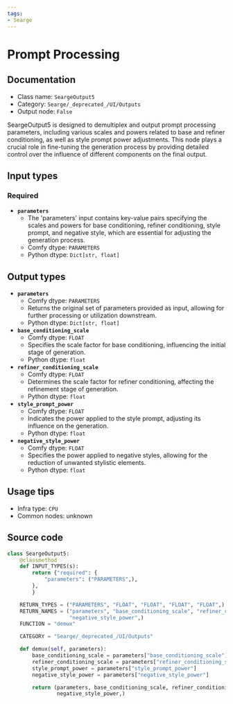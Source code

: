 ```yaml
---
tags:
- Searge
---
```


# Prompt Processing
## Documentation
- Class name: `SeargeOutput5`
- Category: `Searge/_deprecated_/UI/Outputs`
- Output node: `False`

SeargeOutput5 is designed to demultiplex and output prompt processing parameters, including various scales and powers related to base and refiner conditioning, as well as style prompt power adjustments. This node plays a crucial role in fine-tuning the generation process by providing detailed control over the influence of different components on the final output.
## Input types
### Required
- **`parameters`**
    - The 'parameters' input contains key-value pairs specifying the scales and powers for base conditioning, refiner conditioning, style prompt, and negative style, which are essential for adjusting the generation process.
    - Comfy dtype: `PARAMETERS`
    - Python dtype: `Dict[str, float]`
## Output types
- **`parameters`**
    - Comfy dtype: `PARAMETERS`
    - Returns the original set of parameters provided as input, allowing for further processing or utilization downstream.
    - Python dtype: `Dict[str, float]`
- **`base_conditioning_scale`**
    - Comfy dtype: `FLOAT`
    - Specifies the scale factor for base conditioning, influencing the initial stage of generation.
    - Python dtype: `float`
- **`refiner_conditioning_scale`**
    - Comfy dtype: `FLOAT`
    - Determines the scale factor for refiner conditioning, affecting the refinement stage of generation.
    - Python dtype: `float`
- **`style_prompt_power`**
    - Comfy dtype: `FLOAT`
    - Indicates the power applied to the style prompt, adjusting its influence on the generation.
    - Python dtype: `float`
- **`negative_style_power`**
    - Comfy dtype: `FLOAT`
    - Specifies the power applied to negative styles, allowing for the reduction of unwanted stylistic elements.
    - Python dtype: `float`
## Usage tips
- Infra type: `CPU`
- Common nodes: unknown


## Source code
```python
class SeargeOutput5:
    @classmethod
    def INPUT_TYPES(s):
        return {"required": {
            "parameters": ("PARAMETERS",),
        },
        }

    RETURN_TYPES = ("PARAMETERS", "FLOAT", "FLOAT", "FLOAT", "FLOAT",)
    RETURN_NAMES = ("parameters", "base_conditioning_scale", "refiner_conditioning_scale", "style_prompt_power",
                    "negative_style_power",)
    FUNCTION = "demux"

    CATEGORY = "Searge/_deprecated_/UI/Outputs"

    def demux(self, parameters):
        base_conditioning_scale = parameters["base_conditioning_scale"]
        refiner_conditioning_scale = parameters["refiner_conditioning_scale"]
        style_prompt_power = parameters["style_prompt_power"]
        negative_style_power = parameters["negative_style_power"]

        return (parameters, base_conditioning_scale, refiner_conditioning_scale, style_prompt_power,
                negative_style_power,)

```
